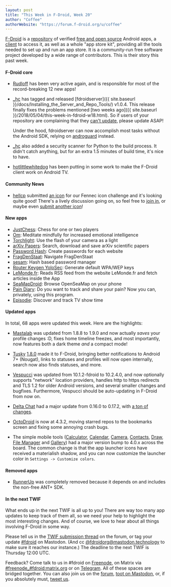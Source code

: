 ```yaml
---
layout: post
title: "This Week in F-Droid, Week 20"
author: "Coffee"
authorWebsite: "https://forum.f-droid.org/u/coffee"
---
```


[F-Droid](https://f-droid.org/) is a [repository](https://f-droid.org/packages/) of verified [free and open source](https://en.wikipedia.org/wiki/Free_and_open-source_software) Android apps, a [client](https://f-droid.org/packages/org.fdroid.fdroid/) to access it, as well as a whole "app store kit", providing all the tools needed to set up and run an app store. It is a community-run free software project developed by a wide range of contributors. This is their story this past week.

#### F-Droid core

* [Rudloff](https://social.rudloff.pro/profile/rudloff) has been very active again, and is responsible for most of the record-breaking 12 new apps!

* [_hc](https://forum.f-droid.org/u/hans) has tagged and released [fdroidserver]({{ site.baseurl }}/docs/Installing_the_Server_and_Repo_Tools/) v1.0.4. This release finally fixes the problems mentioned [two weeks ago]({{ site.baseurl }}/2018/05/04/this-week-in-fdroid-w18.html). So if users of your repository are complaining that they [can't update](https://forum.f-droid.org/t/unable-to-get-apps-and-update-f-droid), please update ASAP!

  Under the hood, fdroidserver can now accomplish most tasks without the Android SDK, relying on [androguard](https://pypi.org/project/androguard/) instead.

* [_hc](https://forum.f-droid.org/u/hans) also added a security scanner for Python to the build process. It didn't catch anything, but for an extra 1.5 minutes of build time, it's nice to have.

* [hotlittlewhitedog](https://forum.f-droid.org/u/hotlittlewhitedog) has been putting in some work to make the F-Droid client work on Android TV.

#### Community News

* [hellcp](https://forum.f-droid.org/u/hellcp) submitted [an icon](https://forum.f-droid.org/t/new-icon-for-fennec-f-droid/2810/3) for our Fennec icon challenge and it's looking quite good! There's a lively discussion going on, so feel free to [join in](https://forum.f-droid.org/t/2810), or maybe even [submit another icon](https://forum.f-droid.org/t/2810)!

#### New apps

* [JustChess](https://f-droid.org/packages/com.alaskalinuxuser.justchess/): Chess for one or two players
* [Om](https://f-droid.org/packages/com.enjoyingfoss.om/): Meditate mindfully for increased emotional intelligence
* [Torchlight](https://f-droid.org/packages/com.fake.android.torchlight/): Use the flash of your camera as a light
* [arXiv Papers](https://f-droid.org/packages/com.rockbyte.arxiv/): Search, download and save arXiv scientific papers
* [Password Hash](https://f-droid.org/packages/com.uploadedlobster.PwdHash/): Create passwords for each website
* [FragDenStaat](https://f-droid.org/packages/de.fragdenstaat.app/): Navigate FragDenStaat
* [sesam](https://f-droid.org/packages/de.larcado.sesam/): Hash based password manager
* [Router Keygen YoloSec](https://f-droid.org/packages/net.yolosec.routerkeygen2/): Generate default WPA/WEP keys
* [LeMonde.fr](https://f-droid.org/packages/org.mbach.lemonde/): Reads RSS feed from the website LeMonde.fr and fetch articles inside the App
* [SeaMapDroid](https://f-droid.org/packages/org.seamapdroid/): Browse OpenSeaMap on your phone
* [Pain Diary](https://f-droid.org/packages/org.secuso.privacyfriendlypaindiary/): Do you want to track and share your pain? Now you can, privately, using this program.
* [Episodie](https://f-droid.org/packages/pl.hypeapp.episodie/): Discover and track TV show time

#### Updated apps

In total, 68 apps were updated this week. Here are the highlights:

* [Mastalab](https://f-droid.org/packages/fr.gouv.etalab.mastodon/) was updated from 1.8.8 to 1.9.0 and now actually _saves_ your profile changes :D, fixes home timeline freezes, and most importantly, now features both a dark theme _and_ a compact mode!

* [Tusky](https://f-droid.org/packages/com.keylesspalace.tusky/) [1.8.0](https://github.com/tuskyapp/Tusky/releases/tag/v1.8.0) made it to F-Droid, bringing better notifications to Android 7+ (Nougat), links to statuses and profiles will now open internally, search now also finds statuses, and more.

* [Vespucci](https://f-droid.org/packages/de.blau.android/) was updated from 10.1.2-fdroid to 10.2.4.0, and now optionally supports "network" location providers, handles http to https redirects and TLS 1.2 for older Android versions, and several smaller changes and bugfixes. Furthermore, Vespucci should be auto-updating in F-Droid from now on.

* [Delta Chat](https://f-droid.org/packages/com.b44t.messenger/) had a major update from 0.16.0 to 0.17.2, with [a ton of changes](https://github.com/deltachat/deltachat-android/blob/HEAD/CHANGELOG.md#v0170).

* [OctoDroid](https://f-droid.org/packages/com.gh4a/) is now at 4.3.2, moving starred repos to the bookmarks screen and fixing some annoying crash bugs.

* The simple mobile tools ([Calculator](https://f-droid.org/packages/com.simplemobiletools.calculator/), [Calendar](https://f-droid.org/packages/com.simplemobiletools.calendar/), [Camera](https://f-droid.org/packages/com.simplemobiletools.camera/), [Contacts](https://f-droid.org/packages/com.simplemobiletools.contacts/), [Draw](https://f-droid.org/packages/com.simplemobiletools.draw/), [File Manager](https://f-droid.org/packages/com.simplemobiletools.filemanager/) and [Gallery](https://f-droid.org/packages/com.simplemobiletools.gallery/)) had a major version bump to 4.0.x across the board. The common change is that the app launcher icons have received a materialish shadow, and you can now customize the launcher color in `Settings -> Customize colors`.

#### Removed apps
* [RunnerUp](https://f-droid.org/packages/org.runnerup/) was completely removed because it depends on and includes the non-free ANT+ SDK.

#### In the next TWIF

What ends up in the next TWIF is all up to you! There are way too many app updates to keep track of them all, so we need your help to highlight the most interesting changes. And of course, we love to hear about all things involving F-Droid in some way.

Please tell us in the [TWIF submission thread](https://forum.f-droid.org/t/twif-submission-thread) on the forum, or tag your update [#fdroid](https://mastodon.technology/tags/fdroid) on Mastodon. (And cc [@fdroidorg@mastodon.technology](https://mastodon.technology/@fdroidorg) to make sure it reaches our instance.) The deadline to the next TWIF is Thursday 12:00 UTC.

Feedback? Come talk to us in #fdroid on [Freenode](https://freenode.net/), on Matrix via [#freenode_#fdroid:matrix.org](https://matrix.to/#/#freenode_#fdroid:matrix.org) or on [Telegram](https://t.me/joinchat/AlRQekvjWDTuQrCgMYSNVA). All of these spaces are bridged together. You can also join us on the [forum](https://forum.f-droid.org/), [toot on Mastodon](https://mastodon.technology/@fdroidorg), or, if you absolutely must, [tweet us](https://twitter.com/fdroidorg).

